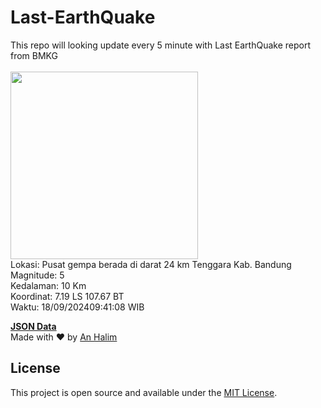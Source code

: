 # Last-EarthQuake
This repo will looking update every 5 minute with Last EarthQuake report from BMKG
<br>
<br>
<img src="https://static.bmkg.go.id/20240918094108.mmi.jpg" width="300"/>
<br>
Lokasi: Pusat gempa berada di darat 24 km Tenggara Kab. Bandung <br>
Magnitude: 5 <br>
Kedalaman: 10 Km <br>
Koordinat: 7.19 LS 107.67 BT <br>
Waktu: 18/09/202409:41:08 WIB <br>

<a href="./data/data.json">**JSON Data**</a>
<br>
Made with ❤️ by <a href="https://github.com/an-halim">An Halim</a>
## License

This project is open source and available under the [MIT License](LICENSE).

